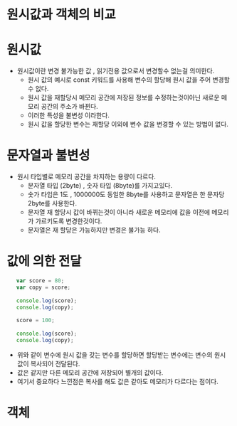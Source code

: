 # 원시값과 객체의 비교

# 원시값

- 원시값이란 변경 불가능한 값 , 읽기전용 값으로서 변경할수 없는걸 의미한다.
  - 원시 값의 예시로 const 키워드를 사용해 변수의 할당해 원시 값을 주어 변경할수 없다.
  - 원시 값을 재할당시 메모리 공간에 저장된 정보를 수정하는것이아닌 새로운 메모리 공간의 주소가 바뀐다.
  - 이러한 특성을 불변성 이라한다.
  - 원시 값을 할당한 변수는 재할당 이외에 변수 값을 변경할 수 있는 방법이 없다.
  
# 문자열과 불변성

- 원시 타입별로 메모리 공간을 차지하는 용량이 다르다.
  - 문자열 타입 (2byte) , 숫자 타입 (8byte)를 가지고있다.
  - 숫가 타입은 1도 , 1000000도 동일한 8byte를 사용하고 문자열은 한 문자당 2byte를 사용한다.
  - 문자열 재 할당시 값이 바뀌는것이 아니라 새로운 메모리에 값을 이전에 메모리가 가르키도록 변경한것이다.
  - 문자열은 재 할당은 가능하지만 변경은 불가능 하다.
 
# 값에 의한 전달

```jsx
   var score = 80;
   var copy = score;
   
   console.log(score);
   console.log(copy);
   
   score = 100;
   
   console.log(score);
   console.log(copy);
```    
- 위와 같이 변수에 원시 값을 갖는 변수를 할당하면 할당받는 변수에는 변수의 원시값이 복사되어 전달된다.
- 값은 같지만 다른 메모리 공간에 저장되어 별개의 값이다.
- 여기서 중요하다 느낀점은 복사를 해도 값은 같아도 메모리가 다르다는 점이다.

# 객체